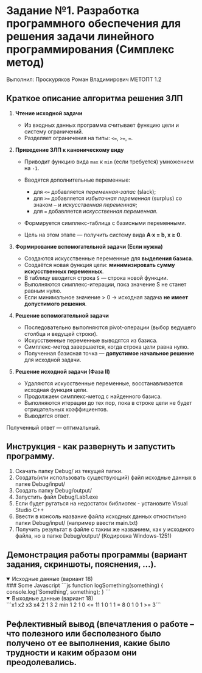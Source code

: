 # Задание №1. Разработка программного обеспечения для решения задачи линейного программирования (Симплекс метод)

Выполнил: Проскуряков Роман Владимирович МЕТОПТ 1.2

## Краткое описание алгоритма решения ЗЛП

1. **Чтение исходной задачи**

   * Из входных данных программа считывает функцию цели и систему ограничений.
   * Разделяет ограничения на типы: `<=`, `>=`, `=`.

2. **Приведение ЗЛП к каноническому виду**

   * Приводит функцию вида `max` к `min` (если требуется) умножением на `-1`.
   * Вводятся дополнительные переменные:

     * для `<=` добавляется *переменная-запас* (slack);
     * для `>=` добавляется *избыточная переменная* (surplus) со знаком `–` и *искусственная переменная*;
     * для `=` добавляется *искусственная переменная*.
   * Формируется симплекс-таблица с базисными переменными.
   * Цель на этом этапе — получить систему вида **A·x = b, x ≥ 0**.

3. **Формирование вспомогательной задачи (Если нужна)**

   * Создаются искусственные переменные для **выделения базиса**.
   * Создаётся новая функция цели: **минимизировать сумму искусственных переменных**.
   * В таблицу вводится строка `S` — строка новой функции.
   * Выполняются симплекс-итерации, пока значение S не станет равным нулю.
   * Если минимальное значение > 0 → исходная задача **не имеет допустимого решения**.

4. **Решение вспомогательной задачи**

   * Последовательно выполняются pivot-операции (выбор ведущего столбца и ведущей строки).
   * Искусственные переменные выводятся из базиса.
   * Симплекс-метод завершается, когда строка цели равна нулю.
   * Полученная базисная точка — **допустимое начальное решение** для исходной задачи.

5. **Решение исходной задачи (Фаза II)**

   * Удаляются искусственные переменные, восстанавливается исходная функция цели.
   * Продолжаем симплекс-метод с найденного базиса.
   * Выполняются итерации до тех пор, пока в строке цели не будет отрицательных коэффициентов.
   * Выводится ответ.

Полученный ответ — оптимальный.

## Инструкция - как развернуть и запустить программу. 

1. Скачать папку Debug/ из текущей папки.
2. Создать(или использовать существующий) файл исходные данных в папке Debug/input/
3. Создать папку Debug/output/
4. Запустить файл Debug/Lab1.exe
5. Если будет ругаться на недостаток библиотек - установите Visual Studio C++
6. Ввести в консоль название файла исходных данных отностильно папки Debug/input/ (например ввести main.txt)
7. Получить результат в файле с таким же названием, как у исходного файла, но в папке Debug/output/ (Кодировка Windows-1251)

## Демонстрация работы программы (вариант задания, скриншоты, пояснения, ...).

<details open>
  <summary>Исходные данные (вариант 18)</summary>
  ### Some Javascript
  ```js
  function logSomething(something) {
    console.log('Something', something);
  }
  ```
</details>

<details open>
  <summary>Выходные данные (вариант 18)</summary>
  ```x1	x2	x3	x4
  2	1	3	2	min
  1	2	1	0	<=	11
  1	0	1	1	=	8
  0	1	0	1	>=	3```
</details>

## Рефлективный вывод (впечатления о работе – что полезного или бесполезного было получено от ее выполнения, какие было трудности и каким образом они преодолевались.